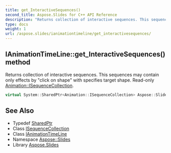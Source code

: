 ```yaml
---
title: get_InteractiveSequences()
second_title: Aspose.Slides for C++ API Reference
description: "Returns collection of interactive sequences. This sequences may contain only effects by \"click on shape\" with specifies target shape. Read-only Animation::ISequenceCollection."
type: docs
weight: 1
url: /aspose.slides/ianimationtimeline/get_interactivesequences/
---
```

## IAnimationTimeLine::get_InteractiveSequences() method


Returns collection of interactive sequences. This sequences may contain only effects by \"click on shape\" with specifies target shape. Read-only [Animation::ISequenceCollection](../../../aspose.slides.animation/isequencecollection/).

```cpp
virtual System::SharedPtr<Animation::ISequenceCollection> Aspose::Slides::IAnimationTimeLine::get_InteractiveSequences()=0
```

## See Also

* Typedef [SharedPtr](../../../system/sharedptr/)
* Class [ISequenceCollection](../../../aspose.slides.animation/isequencecollection/)
* Class [IAnimationTimeLine](../)
* Namespace [Aspose::Slides](../../)
* Library [Aspose.Slides](../../../)